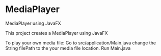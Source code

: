 # MediaPlayer
MediaPlayer using JavaFX

This project creates a MediaPlayer using JavaFX

To play your own media file:
Go to src/application/Main.java
change the String filePath to the your media file location.
Run Main.java
